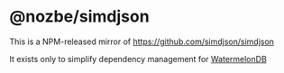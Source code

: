 # @nozbe/simdjson

This is a NPM-released mirror of https://github.com/simdjson/simdjson

It exists only to simplify dependency management for [WatermelonDB](https://github.com/Nozbe/WatermelonDB)
